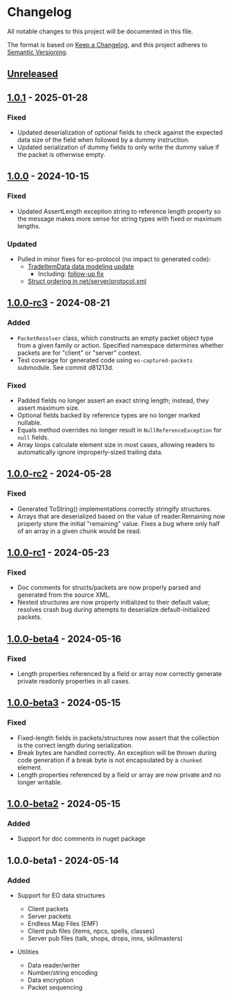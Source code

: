 # Changelog

All notable changes to this project will be documented in this file.

The format is based on [Keep a Changelog](https://keepachangelog.com/en/1.0.0/),
and this project adheres to [Semantic Versioning](https://semver.org/spec/v2.0.0.html).

## [Unreleased]

## [1.0.1] - 2025-01-28

### Fixed
- Updated deserialization of optional fields to check against the expected data size of the field when followed by a dummy instruction.
- Updated serialization of dummy fields to only write the dummy value if the packet is otherwise empty.

## [1.0.0] - 2024-10-15

### Fixed
- Updated AssertLength exception string to reference length property so the message makes more sense for string types with fixed or maximum lengths.

### Updated
- Pulled in minor fixes for eo-protocol (no impact to generated code):
    - [TradeItemData data modeling update](https://github.com/Cirras/eo-protocol/commit/d2bf358503c4eeae24128ae205e9a50f2b86efe9)
        - Including: [follow-up fix](https://github.com/Cirras/eo-protocol/commit/0e58893fd3102ec1bc4bdc61ae7d92c926c30cde)
    - [Struct ordering in net/server/protocol.xml](https://github.com/Cirras/eo-protocol/commit/d59a8077d17d504bf1e71fe085fec1c3ba8e65d4)

## [1.0.0-rc3] - 2024-08-21

### Added
- `PacketResolver` class, which constructs an empty packet object type from a given family or action. Specified namespace determines whether packets are for "client" or "server" context.
- Test coverage for generated code using `eo-captured-packets` submodule. See commit d81213d.

### Fixed
- Padded fields no longer assert an exact string length; instead, they assert maximum size.
- Optional fields backed by reference types are no longer marked nullable.
- Equals method overrides no longer result in `NullReferenceException` for `null` fields.
- Array loops calculate element size in most cases, allowing readers to automatically ignore improperly-sized trailing data.

## [1.0.0-rc2] - 2024-05-28

### Fixed

- Generated ToString() implementations correctly stringify structures.
- Arrays that are deserialized based on the value of reader.Remaining now properly store the initial "remaining" value. Fixes a bug where only half of an array in a given chunk would be read.

## [1.0.0-rc1] - 2024-05-23

### Fixed

- Doc comments for structs/packets are now properly parsed and generated from the source XML.
- Nested structures are now properly initialized to their default value; resolves crash bug during attempts to deserialize default-initialized packets.

## [1.0.0-beta4] - 2024-05-16

### Fixed

- Length properties referenced by a field or array now correctly generate private readonly properties in all cases.

## [1.0.0-beta3] - 2024-05-15

### Fixed

- Fixed-length fields in packets/structures now assert that the collection is the correct length during serialization.
- Break bytes are handled correctly. An exception will be thrown during code generation if a break byte is not encapsulated by a `chunked` element.
- Length properties referenced by a field or array are now private and no longer writable.

## [1.0.0-beta2] - 2024-05-15

### Added

- Support for doc comments in nuget package

## 1.0.0-beta1 - 2024-05-14

### Added

- Support for EO data structures
    - Client packets
    - Server packets
    - Endless Map Files (EMF)
    - Client pub files (items, npcs, spells, classes)
    - Server pub files (talk, shops, drops, inns, skillmasters)

- Utilities
    - Data reader/writer
    - Number/string encoding
    - Data encryption
    - Packet sequencing

[Unreleased]:  http://github.com/ethanmoffat/eolib-dotnet/compare/v1.0.1...HEAD
[1.0.1]:       http://github.com/ethanmoffat/eolib-dotnet/compare/v1.0.0...v1.0.1
[1.0.0]:       http://github.com/ethanmoffat/eolib-dotnet/compare/v1.0.0-rc3...v1.0.0
[1.0.0-rc3]:   http://github.com/ethanmoffat/eolib-dotnet/compare/v1.0.0-rc2...v1.0.0-rc3
[1.0.0-rc2]:   http://github.com/ethanmoffat/eolib-dotnet/compare/v1.0.0-rc1...v1.0.0-rc2
[1.0.0-rc1]:   http://github.com/ethanmoffat/eolib-dotnet/compare/v1.0.0-beta4...v1.0.0-rc1
[1.0.0-beta4]: http://github.com/ethanmoffat/eolib-dotnet/compare/v1.0.0-beta3...v1.0.0-beta4
[1.0.0-beta3]: http://github.com/ethanmoffat/eolib-dotnet/compare/v1.0.0-beta2...v1.0.0-beta3
[1.0.0-beta2]: http://github.com/ethanmoffat/eolib-dotnet/compare/v1.0.0-beta1...v1.0.0-beta2
